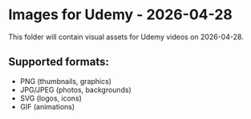 # Images for Udemy - 2026-04-28

This folder will contain visual assets for Udemy videos on 2026-04-28.

## Supported formats:
- PNG (thumbnails, graphics)
- JPG/JPEG (photos, backgrounds)
- SVG (logos, icons)
- GIF (animations)
